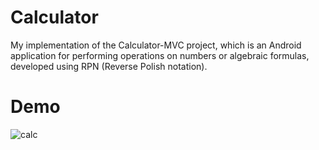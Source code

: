 # Calculator
My implementation of the Calculator-MVC project, which is an Android application for performing operations on numbers or algebraic formulas, developed using RPN (Reverse Polish notation).

# Demo
![calc](https://github.com/bhaakl/Calculator-MVC-Pattern/assets/105732454/3f09a224-fd21-4492-a6f7-bef31d6147b5)
